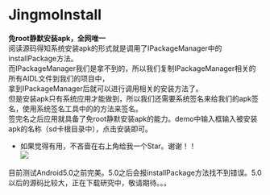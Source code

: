 # JingmoInstall
**免root静默安装apk，全网唯一**  
阅读源码得知系统安装apk的形式就是调用了IPackageManager中的installPackage方法。  
而IPackageManager我们是拿不到的，所以我们复制IPackageManager相关的所有AIDL文件到我们的项目中，  
拿到IPackageManager后就可以进行调用相关的安装方法了。  
但是安装apk只有系统应用才能做到，所以我们还需要系统签名来给我们的apk签名，使用系统签名工具中的的方法来签名。  
签完名之后应用就具备了免root静默安装apk的能力。demo中输入框输入被安装apk的名称（sd卡根目录中），点击安装即可。  
- 如果觉得有用，不吝啬在右上角给我一个Star。谢谢！！  
![](https://raw.githubusercontent.com/yzytmac/yzytmac.github.io/master/images/star.png)  

目前测试Android5.0之前完美。5.0之后会报installPackage方法找不到错误。5.0以后的源码比较大，正在下载研究中，敬请期待。。。



